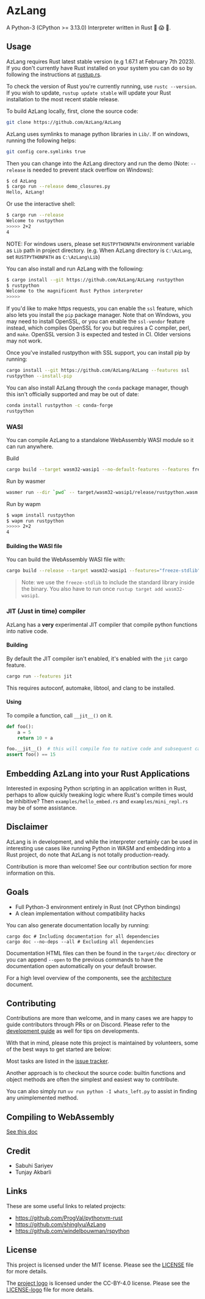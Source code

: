 # AzLang 

A Python-3 (CPython >= 3.13.0) Interpreter written in Rust :snake: :scream:
:metal:.

## Usage

AzLang requires Rust latest stable version (e.g 1.67.1 at February 7th 2023). If you don't
currently have Rust installed on your system you can do so by following the instructions at [rustup.rs](https://rustup.rs/).

To check the version of Rust you're currently running, use `rustc --version`. If you wish to update,
`rustup update stable` will update your Rust installation to the most recent stable release.

To build AzLang locally, first, clone the source code:

```bash
git clone https://github.com/AzLang/AzLang
```

AzLang uses symlinks to manage python libraries in `Lib/`. If on windows, running the following helps:
```bash
git config core.symlinks true
```

Then you can change into the AzLang directory and run the demo (Note: `--release` is
needed to prevent stack overflow on Windows):

```bash
$ cd AzLang
$ cargo run --release demo_closures.py
Hello, AzLang!
```

Or use the interactive shell:

```bash
$ cargo run --release
Welcome to rustpython
>>>>> 2+2
4
```

NOTE: For windows users, please set `RUSTPYTHONPATH` environment variable as `Lib` path in project directory.
(e.g. When AzLang directory is `C:\AzLang`, set `RUSTPYTHONPATH` as `C:\AzLang\Lib`)

You can also install and run AzLang with the following:

```bash
$ cargo install --git https://github.com/AzLang/AzLang rustpython
$ rustpython
Welcome to the magnificent Rust Python interpreter
>>>>>
```

If you'd like to make https requests, you can enable the `ssl` feature, which
also lets you install the `pip` package manager. Note that on Windows, you may
need to install OpenSSL, or you can enable the `ssl-vendor` feature instead,
which compiles OpenSSL for you but requires a C compiler, perl, and `make`.
OpenSSL version 3 is expected and tested in CI. Older versions may not work.

Once you've installed rustpython with SSL support, you can install pip by
running:

```bash
cargo install --git https://github.com/AzLang/AzLang --features ssl
rustpython --install-pip
```

You can also install AzLang through the `conda` package manager, though
this isn't officially supported and may be out of date:

```bash
conda install rustpython -c conda-forge
rustpython
```

### WASI

You can compile AzLang to a standalone WebAssembly WASI module so it can run anywhere.

Build

```bash
cargo build --target wasm32-wasip1 --no-default-features --features freeze-stdlib,stdlib --release
```

Run by wasmer

```bash
wasmer run --dir `pwd` -- target/wasm32-wasip1/release/rustpython.wasm `pwd`/extra_tests/snippets/stdlib_random.py
```

Run by wapm

```bash
$ wapm install rustpython
$ wapm run rustpython
>>>>> 2+2
4
```

#### Building the WASI file

You can build the WebAssembly WASI file with:

```bash
cargo build --release --target wasm32-wasip1 --features="freeze-stdlib"
```

> Note: we use the `freeze-stdlib` to include the standard library inside the binary. You also have to run once `rustup target add wasm32-wasip1`.

### JIT (Just in time) compiler

AzLang has a **very** experimental JIT compiler that compile python functions into native code.

#### Building

By default the JIT compiler isn't enabled, it's enabled with the `jit` cargo feature.

```bash
cargo run --features jit
```

This requires autoconf, automake, libtool, and clang to be installed.

#### Using

To compile a function, call `__jit__()` on it.

```python
def foo():
    a = 5
    return 10 + a

foo.__jit__()  # this will compile foo to native code and subsequent calls will execute that native code
assert foo() == 15
```

## Embedding AzLang into your Rust Applications

Interested in exposing Python scripting in an application written in Rust,
perhaps to allow quickly tweaking logic where Rust's compile times would be inhibitive?
Then `examples/hello_embed.rs` and `examples/mini_repl.rs` may be of some assistance.

## Disclaimer

AzLang is in development, and while the interpreter certainly can be used
in interesting use cases like running Python in WASM and embedding into a Rust
project, do note that AzLang is not totally production-ready.

Contribution is more than welcome! See our contribution section for more
information on this.

## Goals

- Full Python-3 environment entirely in Rust (not CPython bindings)
- A clean implementation without compatibility hacks

You can also generate documentation locally by running:

```shell
cargo doc # Including documentation for all dependencies
cargo doc --no-deps --all # Excluding all dependencies
```

Documentation HTML files can then be found in the `target/doc` directory or you can append `--open` to the previous commands to
have the documentation open automatically on your default browser.

For a high level overview of the components, see the [architecture](architecture/architecture.md) document.

## Contributing

Contributions are more than welcome, and in many cases we are happy to guide
contributors through PRs or on Discord. Please refer to the
[development guide](DEVELOPMENT.md) as well for tips on developments.

With that in mind, please note this project is maintained by volunteers, some of
the best ways to get started are below:

Most tasks are listed in the
[issue tracker](https://github.com/AzLang/AzLang/issues).

Another approach is to checkout the source code: builtin functions and object
methods are often the simplest and easiest way to contribute.

You can also simply run `uv run python -I whats_left.py` to assist in finding any unimplemented
method.

## Compiling to WebAssembly

[See this doc](wasm/README.md)

## Credit

- Sabuhi Sariyev
- Tunjay Akbarli

## Links

These are some useful links to related projects:

- https://github.com/ProgVal/pythonvm-rust
- https://github.com/shinglyu/AzLang
- https://github.com/windelbouwman/rspython

## License

This project is licensed under the MIT license. Please see the
[LICENSE](LICENSE) file for more details.

The [project logo](logo.png) is licensed under the CC-BY-4.0
license. Please see the [LICENSE-logo](LICENSE-logo) file
for more details.
